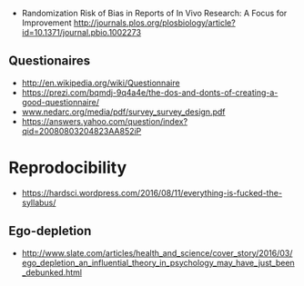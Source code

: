 * Randomization Risk of Bias in Reports of In Vivo Research: A Focus for Improvement http://journals.plos.org/plosbiology/article?id=10.1371/journal.pbio.1002273


## Questionaires 

* http://en.wikipedia.org/wiki/Questionnaire 
* https://prezi.com/bqmdj-9q4a4e/the-dos-and-donts-of-creating-a-good-questionnaire/
* www.nedarc.org/media/pdf/survey_survey_design.pdf 
* https://answers.yahoo.com/question/index?qid=20080803204823AA852iP 


# Reprodocibility 

* https://hardsci.wordpress.com/2016/08/11/everything-is-fucked-the-syllabus/

## Ego-depletion

* http://www.slate.com/articles/health_and_science/cover_story/2016/03/ego_depletion_an_influential_theory_in_psychology_may_have_just_been_debunked.html
